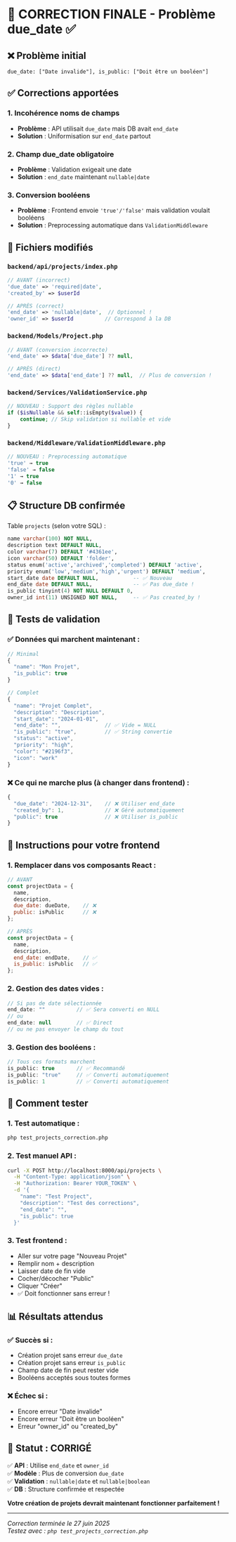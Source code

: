 # 🎯 CORRECTION FINALE - Problème due_date ✅

## ❌ **Problème initial**
```
due_date: ["Date invalide"], is_public: ["Doit être un booléen"]
```

## ✅ **Corrections apportées**

### 1. **Incohérence noms de champs**
- **Problème** : API utilisait `due_date` mais DB avait `end_date`
- **Solution** : Uniformisation sur `end_date` partout

### 2. **Champ due_date obligatoire** 
- **Problème** : Validation exigeait une date
- **Solution** : `end_date` maintenant `nullable|date`

### 3. **Conversion booléens**
- **Problème** : Frontend envoie `'true'/'false'` mais validation voulait booléens
- **Solution** : Preprocessing automatique dans `ValidationMiddleware`

## 🔧 **Fichiers modifiés**

### `backend/api/projects/index.php`
```php
// AVANT (incorrect)
'due_date' => 'required|date',
'created_by' => $userId

// APRÈS (correct)  
'end_date' => 'nullable|date',  // Optionnel !
'owner_id' => $userId          // Correspond à la DB
```

### `backend/Models/Project.php`
```php
// AVANT (conversion incorrecte)
'end_date' => $data['due_date'] ?? null,

// APRÈS (direct)
'end_date' => $data['end_date'] ?? null,  // Plus de conversion !
```

### `backend/Services/ValidationService.php`
```php
// NOUVEAU : Support des règles nullable
if ($isNullable && self::isEmpty($value)) {
    continue; // Skip validation si nullable et vide
}
```

### `backend/Middleware/ValidationMiddleware.php`
```php
// NOUVEAU : Preprocessing automatique
'true' → true
'false' → false  
'1' → true
'0' → false
```

## 📋 **Structure DB confirmée**

Table `projects` (selon votre SQL) :
```sql
name varchar(100) NOT NULL,
description text DEFAULT NULL,
color varchar(7) DEFAULT '#4361ee',
icon varchar(50) DEFAULT 'folder', 
status enum('active','archived','completed') DEFAULT 'active',
priority enum('low','medium','high','urgent') DEFAULT 'medium',
start_date date DEFAULT NULL,           -- ✅ Nouveau
end_date date DEFAULT NULL,             -- ✅ Pas due_date !
is_public tinyint(4) NOT NULL DEFAULT 0,
owner_id int(11) UNSIGNED NOT NULL,     -- ✅ Pas created_by !
```

## 🎯 **Tests de validation**

### ✅ Données qui marchent maintenant :
```javascript
// Minimal
{
  "name": "Mon Projet",
  "is_public": true
}

// Complet
{
  "name": "Projet Complet", 
  "description": "Description",
  "start_date": "2024-01-01",
  "end_date": "",              // ✅ Vide = NULL
  "is_public": "true",         // ✅ String convertie
  "status": "active",
  "priority": "high",
  "color": "#2196f3",
  "icon": "work"
}
```

### ❌ Ce qui ne marche plus (à changer dans frontend) :
```javascript
{
  "due_date": "2024-12-31",    // ❌ Utiliser end_date
  "created_by": 1,             // ❌ Géré automatiquement
  "public": true               // ❌ Utiliser is_public
}
```

## 🚀 **Instructions pour votre frontend**

### 1. **Remplacer dans vos composants React :**
```javascript
// AVANT
const projectData = {
  name,
  description, 
  due_date: dueDate,    // ❌
  public: isPublic      // ❌
};

// APRÈS  
const projectData = {
  name,
  description,
  end_date: endDate,    // ✅
  is_public: isPublic   // ✅
};
```

### 2. **Gestion des dates vides :**
```javascript
// Si pas de date sélectionnée
end_date: ""          // ✅ Sera converti en NULL
// ou  
end_date: null        // ✅ Direct
// ou ne pas envoyer le champ du tout
```

### 3. **Gestion des booléens :**
```javascript
// Tous ces formats marchent
is_public: true       // ✅ Recommandé
is_public: "true"     // ✅ Converti automatiquement
is_public: 1          // ✅ Converti automatiquement
```

## 🧪 **Comment tester**

### 1. **Test automatique :**
```bash
php test_projects_correction.php
```

### 2. **Test manuel API :**
```bash
curl -X POST http://localhost:8000/api/projects \
  -H "Content-Type: application/json" \
  -H "Authorization: Bearer YOUR_TOKEN" \
  -d '{
    "name": "Test Project",
    "description": "Test des corrections",
    "end_date": "",
    "is_public": true
  }'
```

### 3. **Test frontend :**
- Aller sur votre page "Nouveau Projet"
- Remplir nom + description
- Laisser date de fin vide
- Cocher/décocher "Public"
- Cliquer "Créer"
- ✅ Doit fonctionner sans erreur !

## 📊 **Résultats attendus**

### ✅ **Succès si :**
- Création projet sans erreur `due_date`
- Création projet sans erreur `is_public`
- Champ date de fin peut rester vide
- Booléens acceptés sous toutes formes

### ❌ **Échec si :**
- Encore erreur "Date invalide"
- Encore erreur "Doit être un booléen"
- Erreur "owner_id" ou "created_by"

## 🎉 **Statut : CORRIGÉ**

✅ **API** : Utilise `end_date` et `owner_id`  
✅ **Modèle** : Plus de conversion `due_date`  
✅ **Validation** : `nullable|date` et `nullable|boolean`  
✅ **DB** : Structure confirmée et respectée  

**Votre création de projets devrait maintenant fonctionner parfaitement !**

---

*Correction terminée le 27 juin 2025*  
*Testez avec : `php test_projects_correction.php`*
